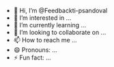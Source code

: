 - 👋 Hi, I’m @Feedbackti-psandoval
- 👀 I’m interested in ...
- 🌱 I’m currently learning ...
- 💞️ I’m looking to collaborate on ...
- 📫 How to reach me ...
- 😄 Pronouns: ...
- ⚡ Fun fact: ...

<!---
Feedbackti-psandoval/Feedbackti-psandoval is a ✨ special ✨ repository because its `README.md` (this file) appears on your GitHub profile.
You can click the Preview link to take a look at your changes.
--->
